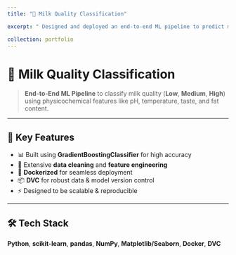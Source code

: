 ```yaml
---
title: "🥛 Milk Quality Classification"

excerpt: " Designed and deployed an end-to-end ML pipeline to predict milk quality (Low / Medium / High) using GradientBoosting. Fully containerized with Docker and version-controlled with DVC for reproducibility. <br/><img src='/images/milk.jpeg'>"

collection: portfolio
---
```


# 🥛 Milk Quality Classification

> **End-to-End ML Pipeline** to classify milk quality (**Low**, **Medium**, **High**) using physicochemical features like pH, temperature, taste, and fat content.

---

## 🔹 Key Features
- 📊 Built using **GradientBoostingClassifier** for high accuracy  
- 🧹 Extensive **data cleaning** and **feature engineering**  
- 🐳 **Dockerized** for seamless deployment  
- 📦 **DVC** for robust data & model version control  
- ⚡ Designed to be scalable & reproducible  

---

## 🛠 Tech Stack
**Python**, **scikit-learn**, **pandas**, **NumPy**, **Matplotlib/Seaborn**, **Docker**, **DVC**
